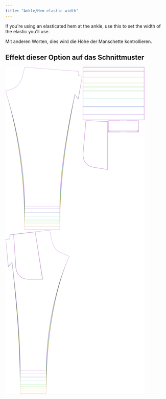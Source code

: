 ```yaml
---
title: "Ankle/Hem elastic width"
---
```


If you're using an elasticated hem at the ankle, use this to set the width of the elastic you'll use.

Mit anderen Worten, dies wird die Höhe der Manschette kontrollieren.

## Effekt dieser Option auf das Schnittmuster

![Dieses Bild zeigt den Effekt dieser Option, indem es mehrere Varianten überlagert, die einen anderen Wert für diese Option haben](paco_ankleelastic_sample.svg "Effekt dieser Option auf das Schnittmuster")
